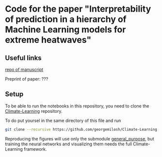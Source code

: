 # Code for the paper "Interpretability of prediction in a hierarchy of Machine Learning models for extreme heatwaves"

## Useful links

[repo of manuscript](https://github.com/AlessandroLovo/InterpretabilityDeepLearningHeatwaves)

Preprint of paper: ???

## Setup

To be able to run the notebooks in this repository, you need to clone the [Climate-Learning](https://github.com/georgemilosh/Climate-Learning) repository.

To do put yoursel in the same directory of this file and run

```bash
git clone --recursive https://github.com/georgemilosh/Climate-Learning.git
```

Reproducing the figures will use only the submodule [general_purpose](https://github.com/AlessandroLovo/general_purpose), but training the neural networks and visualizing them needs the full Climate-Learning framework.
